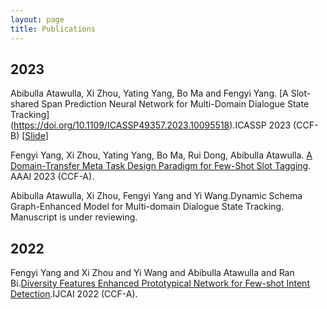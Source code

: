 ```yaml
---
layout: page
title: Publications
---
```

## 2023
Abibulla Atawulla, Xi Zhou, Yating Yang, Bo Ma and Fengyi Yang. [A Slot-shared Span Prediction Neural Network for Multi-Domain Dialogue State Tracking]  
 (https://doi.org/10.1109/ICASSP49357.2023.10095518).ICASSP 2023 (CCF-B)  [[Slide](./assets/icassp-slide.pdf)]

Fengyi Yang, Xi Zhou, Yating Yang, Bo Ma, Rui Dong, Abibulla Atawulla. [A Domain-Transfer Meta Task Design Paradigm for Few-Shot Slot Tagging](https://ojs.aaai.org/index.php/AAAI/article/view/26626/26398). AAAI 2023 (CCF-A).

Abibulla Atawulla, Xi Zhou, Fengyi Yang and Yi Wang.Dynamic Schema Graph-Enhanced Model for Multi-domain Dialogue State Tracking. Manuscript is under reviewing.

## 2022
Fengyi Yang and Xi Zhou and Yi Wang and Abibulla Atawulla and Ran Bi.[Diversity Features Enhanced Prototypical Network for Few-shot Intent Detection](https://www.ijcai.org/proceedings/2022/0617.pdf).IJCAI 2022 (CCF-A).



